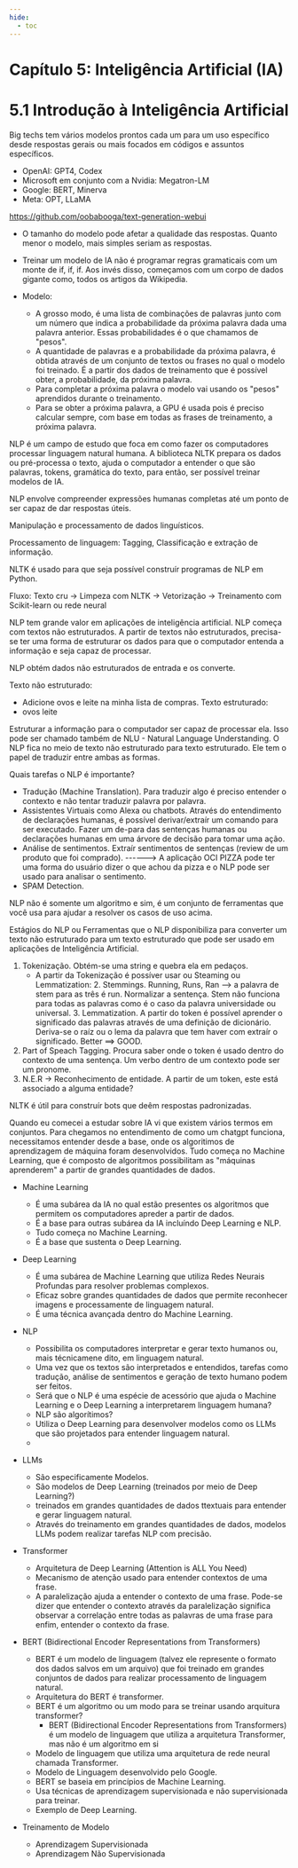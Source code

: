 ```yaml
---
hide:
  - toc
---
```


# Capítulo 5: Inteligência Artificial (IA)

# 5.1 Introdução à Inteligência Artificial

Big techs tem vários modelos prontos cada um para um uso específico desde respostas gerais ou mais focados em códigos e assuntos específicos.
  - OpenAI: GPT4, Codex
  - Microsoft em conjunto com a Nvidia: Megatron-LM
  - Google: BERT, Minerva
  - Meta: OPT, LLaMA

https://github.com/oobabooga/text-generation-webui

- O tamanho do modelo pode afetar a qualidade das respostas. Quanto menor o modelo, mais simples seriam as respostas.

- Treinar um modelo de IA não é programar regras gramaticais com um monte de if, if, if. Aos invés disso, começamos com um corpo de dados gigante como, todos os artigos da Wikipedia.

- Modelo:
  - A grosso modo, é uma lista de combinações de palavras junto com um número que indica a probabilidade da próxima palavra dada uma palavra anterior. Essas probabilidades é o que chamamos de "pesos".
  - A quantidade de palavras e a probabilidade da próxima palavra, é obtida através de um conjunto de textos ou frases no qual o modelo foi treinado. É a partir dos dados de treinamento que é possível obter, a probabilidade, da próxima palavra.
  - Para completar a próxima palavra o modelo vai usando os "pesos" aprendidos durante o treinamento.
  - Para se obter a próxima palavra, a GPU é usada pois é preciso calcular sempre, com base em todas as frases de treinamento, a próxima palavra.

NLP é um campo de estudo que foca em como fazer os computadores processar linguagem natural humana. A biblioteca NLTK prepara os dados ou pré-processa o texto, ajuda o computador a entender o que são palavras, tokens, gramática do texto, para então, ser possível treinar modelos de IA.

NLP envolve compreender expressões humanas completas até um ponto de ser capaz de dar respostas úteis.

Manipulação e processamento de dados linguísticos. 

Processamento de linguagem: Tagging, Classificação e extração de informação.

NLTK é usado para que seja possível construír programas de NLP em Python.

Fluxo: Texto cru → Limpeza com NLTK → Vetorização → Treinamento com Scikit-learn ou rede neural

NLP tem grande valor em aplicações de inteligência artificial. 
NLP começa com textos não estruturados. A partir de textos não estruturados, precisa-se ter uma forma de estruturar os dados para que o computador entenda a informação e seja capaz de processar.

NLP obtém dados não estruturados de entrada e os converte.

Texto não estruturado:
  - Adicione ovos e leite na minha lista de compras.
Texto estruturado:
  - <shopping-list> 
        <item> ovos </item>
        <item> leite </item>
    </shopping-list>

Estruturar a informação para o computador ser capaz de processar ela. Isso pode ser chamado também de NLU - Natural Language Understanding.
O NLP fica no meio de texto não estruturado para texto estruturado. Ele tem o papel de traduzir entre ambas as formas.

Quais tarefas o NLP é importante?
  - Tradução (Machine Translation). Para traduzir algo é preciso entender o contexto e não tentar traduzir palavra por palavra.
  - Assistentes Virtuais como Alexa ou chatbots. Através do entendimento de declarações humanas, é possível derivar/extraír um comando para ser executado. Fazer um de-para das sentenças humanas ou declarações humanas em uma árvore de decisão para tomar uma ação.
  - Análise de sentimentos. Extraír sentimentos de sentenças (review de um produto que foi comprado). ------> A aplicação OCI PIZZA pode ter uma forma do usuário dizer o que achou da pizza e o NLP pode ser usado para analisar o sentimento.
  - SPAM Detection. 

NLP não é somente um algoritmo e sim, é um conjunto de ferramentas que você usa para ajudar a resolver os casos de uso acima.

Estágios do NLP ou Ferramentas que o NLP disponibiliza para converter um texto não estruturado para um texto estruturado que pode ser usado em aplicações de Inteligência Artificial.
1. Tokenização. Obtém-se uma string e quebra ela em pedaços.
    - A partir da Tokenização é possíver usar ou Steaming ou Lemmatization:
        2. Stemmings. Running, Runs, Ran --> a palavra de stem para as três é run. Normalizar a sentença. Stem não funciona para todas as palavras como é o caso da palavra universidade ou universal.
        3. Lemmatization. A partir do token é possível aprender o significado das palavras através de uma definição de dicionário. Deriva-se o raíz ou o lema da palavra que tem haver com extraír o significado. Better ==> GOOD.
4. Part of Speach Tagging. Procura saber onde o token é usado dentro do contexto de uma sentença. Um verbo dentro de um contexto pode ser um pronome.
5. N.E.R -> Reconhecimento de entidade. A partir de um token, este está associado a alguma entidade? 

NLTK é útil para construír bots que deêm respostas padronizadas.









Quando eu comecei a estudar sobre IA vi que existem vários termos em conjuntos. Para chegamos no entendimento de como um chatgpt funciona, necessitamos entender desde a base, onde os algoritimos de aprendizagem de máquina foram desenvolvidos. Tudo começa no Machine Learning, que é composto de algoritmos possibilitam as "máquinas aprenderem" a partir de grandes quantidades de dados.

- Machine Learning
  - É uma subárea da IA no qual estão presentes os algoritmos que permitem os computadores apreder a partir de dados.
  - É a base para outras subárea da IA incluíndo Deep Learning e NLP.
  - Tudo começa no Machine Learning.
  - É a base que sustenta o Deep Learning.

- Deep Learning
  - É uma subárea de Machine Learning que utiliza Redes Neurais Profundas para resolver problemas complexos.
  - Eficaz sobre grandes quantidades de dados que permite reconhecer imagens e processamente de linguagem natural.
  - É uma técnica avançada dentro do Machine Learning.

- NLP
  - Possibilita os computadores interpretar e gerar texto humanos ou, mais técnicamene dito, em linguagem natural.
  - Uma vez que os textos são interpretados e entendidos, tarefas como tradução, análise de sentimentos e geração de texto humano podem ser feitos.
  - Será que o NLP é uma espécie de acessório que ajuda o Machine Learning e o Deep Learning a interpretarem linguagem humana?
  - NLP são algorítimos?
  - Utiliza o Deep Learning para desenvolver modelos como os LLMs que são projetados para entender linguagem natural.
  - 

- LLMs
  - São especificamente Modelos.
  - São modelos de Deep Learning (treinados por meio de Deep Learning?)
  - treinados em grandes quantidades de dados ttextuais para entender e gerar linguagem natural.
  - Através do treinamento em grandes quantidades de dados, modelos LLMs podem realizar tarefas NLP com precisão.

- Transformer
  - Arquitetura de Deep Learning (Attention is ALL You Need)
  - Mecanismo de atenção usado para entender contextos de uma frase.
  - A paralelização ajuda a entender o contexto de uma frase. Pode-se dizer que entender o contexto através da paralelização significa observar a correlação entre todas as palavras de uma frase para enfim, entender o contexto da frase.

- BERT (Bidirectional Encoder Representations from Transformers) 
  - BERT é um modelo de linguagem (talvez ele represente o formato dos dados salvos em um arquivo) que foi treinado em grandes conjuntos de dados para realizar processamento de linguagem natural.
  - Arquitetura do BERT é transformer.
  - BERT é um algoritmo ou um modo para se treinar usando arquitura transformer?
    - BERT (Bidirectional Encoder Representations from Transformers) é um modelo de linguagem que utiliza a arquitetura Transformer, mas não é um algoritmo em si
  - Modelo de linguagem que utiliza uma arquitetura de rede neural chamada Transformer.
  - Modelo de Linguagem desenvolvido pelo Google.
  - BERT se baseia em princípios de Machine Learning.
  - Usa técnicas de aprendizagem supervisionada e não supervisionada para treinar.
  - Exemplo de Deep Learning.

- Treinamento de Modelo
  - Aprendizagem Supervisionada
  - Aprendizagem Não Supervisionada